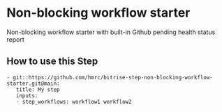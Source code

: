 # Non-blocking workflow starter

Non-blocking workflow starter with built-in Github pending health status report

## How to use this Step

```
- git::https://github.com/hmrc/bitrise-step-non-blocking-workflow-starter.git@main:
   title: My step
   inputs:
   - step_workflows: workflow1 workflow2
```

